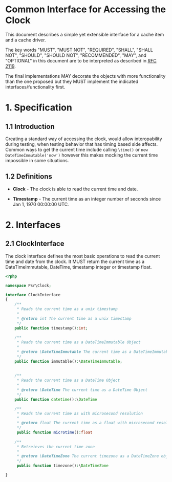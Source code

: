 Common Interface for Accessing the Clock
========================================

This document describes a simple yet extensible interface for a cache item and
a cache driver.

The key words "MUST", "MUST NOT", "REQUIRED", "SHALL", "SHALL NOT", "SHOULD",
"SHOULD NOT", "RECOMMENDED", "MAY", and "OPTIONAL" in this document are to be
interpreted as described in [RFC 2119][].

The final implementations MAY decorate the objects with more
functionality than the one proposed but they MUST implement the indicated
interfaces/functionality first.

[RFC 2119]: http://tools.ietf.org/html/rfc2119

# 1. Specification

## 1.1 Introduction

Creating a standard way of accessing the clock, would allow interopability
during testing, when testing behavior that has timing based side affects.
Common ways to get the current time include calling `\time()` or 
`new DateTimeImmutable('now')` however this makes mocking the current time
impossible in some situations.

## 1.2 Definitions

* **Clock** - The clock is able to read the current time and date.

* **Timestamp** - The current time as an integer number of seconds since
Jan 1, 1970 00:00:00 UTC.

# 2. Interfaces

## 2.1 ClockInterface

The clock interface defines the most basic operations to read the current time and date from the clock. 
It MUST return the current time as a DateTimeImmutable, DateTime, timestamp integer or timestamp float.

~~~php
<?php

namespace Psr\Clock;

interface ClockInterface
{
    /**
     * Reads the current time as a unix timestamp
     *
     * @return int The current time as a unix timestamp
     */
    public function timestamp():int;
    
    /**
     * Reads the current time as a DateTimeImmutable Object
     *
     * @return \DateTimeImmutable The current time as a DateTimeImmutable Object
     */
    public function immutable():\DateTimeImmutable;
    
    
    /**
     * Reads the current time as a DateTime Object
     *
     * @return \DateTime The current time as a DateTime Object
     */
    public function datetime():\DateTime

    /**
     * Reads the current time as with microsecond resolution
     *
     * @return float The current time as a float with microsecond resolution
     */
     public function microtime():float
     
    /**
     * Retreieves the current time zone
     *
     * @return \DateTimeZone The current timezone as a DateTimeZone object
     */
     public function timezone():\DateTimeZone

}
~~~
